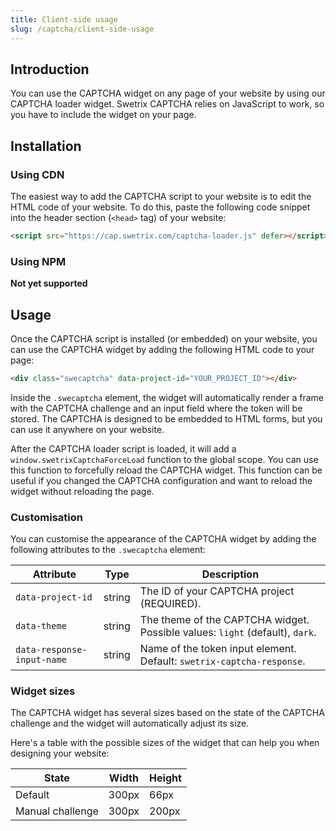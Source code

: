 ```yaml
---
title: Client-side usage
slug: /captcha/client-side-usage
---
```


## Introduction

You can use the CAPTCHA widget on any page of your website by using our CAPTCHA loader widget. Swetrix CAPTCHA relies on JavaScript to work, so you have to include the widget on your page.

## Installation

### Using CDN

The easiest way to add the CAPTCHA script to your website is to edit the HTML code of your website. To do this, paste the following code snippet into the header section (`<head>` tag) of your website:

```html
<script src="https://cap.swetrix.com/captcha-loader.js" defer></script>
```

### Using NPM

**Not yet supported**

## Usage

Once the CAPTCHA script is installed (or embedded) on your website, you can use the CAPTCHA widget by adding the following HTML code to your page:

```html
<div class="swecaptcha" data-project-id="YOUR_PROJECT_ID"></div>
```

Inside the `.swecaptcha` element, the widget will automatically render a frame with the CAPTCHA challenge and an input field where the token will be stored. The CAPTCHA is designed to be embedded to HTML forms, but you can use it anywhere on your website.

After the CAPTCHA loader script is loaded, it will add a `window.swetrixCaptchaForceLoad` function to the global scope. You can use this function to forcefully reload the CAPTCHA widget. This function can be useful if you changed the CAPTCHA configuration and want to reload the widget without reloading the page.

### Customisation

You can customise the appearance of the CAPTCHA widget by adding the following attributes to the `.swecaptcha` element:

| Attribute                  | Type   | Description                                                                  |
| -------------------------- | ------ | ---------------------------------------------------------------------------- |
| `data-project-id`          | string | The ID of your CAPTCHA project (REQUIRED).                                   |
| `data-theme`               | string | The theme of the CAPTCHA widget. Possible values: `light` (default), `dark`. |
| `data-response-input-name` | string | Name of the token input element. Default: `swetrix-captcha-response`.        |

### Widget sizes

The CAPTCHA widget has several sizes based on the state of the CAPTCHA challenge and the widget will automatically adjust its size.

Here's a table with the possible sizes of the widget that can help you when designing your website:

| State            | Width | Height |
| ---------------- | ----- | ------ |
| Default          | 300px | 66px   |
| Manual challenge | 300px | 200px  |
